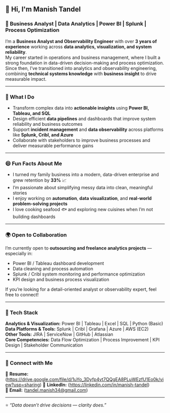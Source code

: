 ## 👋 Hi, I'm Manish Tandel  

### 💼 Business Analyst | Data Analytics | Power BI | Splunk | Process Optimization  

I’m a **Business Analyst and Observability Engineer** with over **3 years of experience** working across **data analytics, visualization, and system reliability**.  
My career started in operations and business management, where I built a strong foundation in data-driven decision-making and process optimization.  
Since then, I’ve transitioned into analytics and observability engineering, combining **technical systems knowledge** with **business insight** to drive measurable impact.

---

### 🎯 What I Do
- Transform complex data into **actionable insights** using **Power BI, Tableau, and SQL**  
- Design efficient **data pipelines** and dashboards that improve system reliability and business outcomes  
- Support **incident management** and **data observability** across platforms like **Splunk, Cribl, and Azure**  
- Collaborate with stakeholders to improve business processes and deliver measurable performance gains  

---

### 😄 Fun Facts About Me
- I turned my family business into a modern, data-driven enterprise and grew retention by **33%** 📈  
- I’m passionate about simplifying messy data into clean, meaningful stories  
- I enjoy working on **automation**, **data visualization**, and **real-world problem-solving projects**  
- I love cooking seafood 🐟 and exploring new cuisines when I’m not building dashboards  

---

### 🌍 Open to Collaboration
I’m currently open to **outsourcing and freelance analytics projects** — especially in:
- Power BI / Tableau dashboard development  
- Data cleaning and process automation  
- Splunk / Cribl system monitoring and performance optimization  
- KPI design and business process visualization  

If you’re looking for a detail-oriented analyst or observability expert, feel free to connect!

---

### 🧠 Tech Stack
**Analytics & Visualization:** Power BI | Tableau | Excel | SQL | Python (Basic)  
**Data Platforms & Tools:** Splunk | Cribl | Grafana | Azure | AWS (EC2)  
**Other Tools:** JIRA | ServiceNow | GitHub | Atlassian  
**Core Competencies:** Data Flow Optimization | Process Improvement | KPI Design | Stakeholder Communication  

---

### 🔗 Connect with Me  
📄 **Resume:** (https://drive.google.com/file/d/1uYo_3Dyfp4vt7QQgEA8PLuWEzfU1Eo0k/view?usp=sharing)
💼 **LinkedIn:** (https://linkedin.com/in/manish-tandel)  
📧 **Email:** (tandel.manish34@gmail.com)

---

⭐ *“Data doesn’t drive decisions — clarity does.”* 
